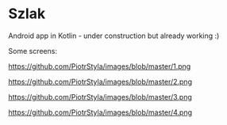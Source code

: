 # Szlak
Android app in Kotlin - under construction but already working :)

Some screens:

https://github.com/PiotrStyla/images/blob/master/1.png

https://github.com/PiotrStyla/images/blob/master/2.png

https://github.com/PiotrStyla/images/blob/master/3.png

https://github.com/PiotrStyla/images/blob/master/4.png
